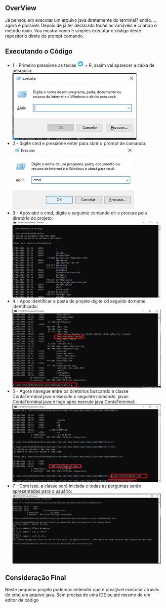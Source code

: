 ## OverView

Já pensou em executar um arquivo java diretamente do terminal? então.... agora é possível.
Depois de já ter declarado todas as variáveis e criando o método main. Vou mostra como é simples executar o código deste repositorio direto do prompt comando.

## Executando o Código
<ul>
    <li>
        1 - Primeiro pressione as teclas  <img src="img/windows.png" width="20" height="20"> + R, assim vai aparecer a caixa de pesquisa:          
        <div>
        <img src="img/caixapesquisa.png">      
        </div>
    </li>
    <li>
         2 - digite cmd e pressione enter para abrir o prompt de comando:
         <div>
         <img src="img/cmd.png">
         </div>
    </li>
    <li>
         3 - Após abri o cmd, digite o seguinte comando dir e procure pelo diretório do projeto:
         <img src="img/diretorios.png">
    </li>
    <li>
         4 - Após identificar a pasta do projeto digite cd seguido do nome identificado:
         <img src="img/identificando.png">
    </li>
    <li>
         5 - Agora navegue entre os diretorios buscando a classe ContaTerminal.java e execute o seguinte comando: javac ContaTerminal.java e logo após execute java ContaTerminal:
         <img src="img/executando.png">
    </li>
    <li>
         7 - Com isso, a classe será iniciada e todas as perguntas serão apresentadas para o usuário:
         <img src="img/resultado.png">
    </li>

</ul>

## Consideração Final

Neste pequeno projeto podemos entender que é poss[ivel executar através do cmd um arquivo java. Sem precisa de uma IDE ou até mesmo de um editor de código
